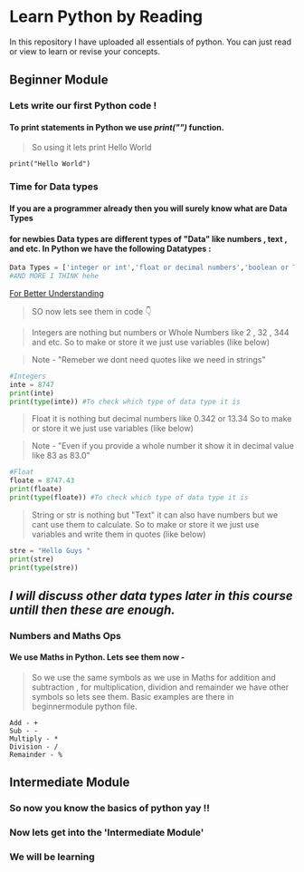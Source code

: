 # Learn Python by Reading
In this repository I have uploaded all essentials of python. You can just read or view to learn or revise your concepts.

## Beginner Module 
### Lets write our first Python code !
#### To print statements in Python we use *print("")* function.
> So using it lets print Hello World
```
print("Hello World")
```
### Time for Data types
#### If you are a programmer already then you will surely know what are Data Types
#### for newbies Data types are different types of "Data" like numbers , text , and etc. In Python we have the following Datatypes :
```python
Data Types = ['integer or int','float or decimal numbers','boolean or True/False',"string or text",'complex','tuples','dictionary','list']
#AND MORE I THINK hehe
````
[For Better Understanding](https://media.geeksforgeeks.org/wp-content/uploads/20191023173512/Python-data-structure.jpg)

> SO now lets see them in code 👇

> Integers are nothing but numbers or Whole Numbers like 2 , 32 , 344 and etc. So to make or store it we just use variables (like below)

> Note - "Remeber we dont need quotes like we need in strings"
```python
#Integers
inte = 8747 
print(inte)
print(type(inte)) #To check which type of data type it is
```

> Float it is nothing but decimal numbers like 0.342 or 13.34
> So to make or store it we just use variables (like below)

> Note - "Even if you provide a whole number it show it in decimal value like 83 as 83.0"
```python
#Float
floate = 8747.43
print(floate)
print(type(floate)) #To check which type of data type it is
```

> String or str is nothing but "Text" it can also have numbers but we cant use them to calculate. So to make or store it we just use variables and write them in quotes (like below)
```python
stre = "Hello Guys "
print(stre)
print(type(stre))
```
## ***I will discuss other data types later in this course untill then these are enough.***

### Numbers and Maths Ops
#### We use Maths in Python. Lets see them now - 

> So we use the same symbols as we use in Maths for addition and subtraction , for multiplication, dividion and remainder we have other
> symbols so lets see them. Basic examples are there in 
beginnermodule python file.

```
Add - +
Sub - -
Multiply - *
Division - /
Remainder - %
```

## Intermediate Module
### So now you know the basics of python yay !!
### Now lets get into the 'Intermediate Module'

### We will be learning 
